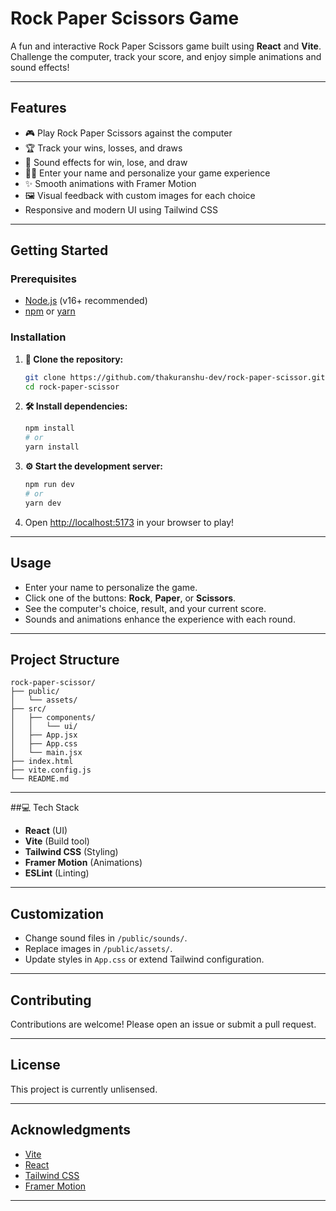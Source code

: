 # Rock Paper Scissors Game

A fun and interactive Rock Paper Scissors game built using **React** and **Vite**. Challenge the computer, track your score, and enjoy simple animations and sound effects!

---

## Features

- 🎮 Play Rock Paper Scissors against the computer
- 🏆 Track your wins, losses, and draws
- 🎵 Sound effects for win, lose, and draw
- 🙋‍♂️ Enter your name and personalize your game experience
- ✨ Smooth animations with Framer Motion
- 🖼️ Visual feedback with custom images for each choice
- Responsive and modern UI using Tailwind CSS

---

## Getting Started

### Prerequisites

- [Node.js](https://nodejs.org/) (v16+ recommended)
- [npm](https://www.npmjs.com/) or [yarn](https://yarnpkg.com/)

### Installation

1. **🔗 Clone the repository:**
   ```bash
   git clone https://github.com/thakuranshu-dev/rock-paper-scissor.git
   cd rock-paper-scissor
   ```

2. **🛠 Install dependencies:**
   ```bash
   npm install
   # or
   yarn install
   ```

3. **⚙ Start the development server:**
   ```bash
   npm run dev
   # or
   yarn dev
   ```

4. Open [http://localhost:5173](http://localhost:5173) in your browser to play!

---

## Usage

- Enter your name to personalize the game.
- Click one of the buttons: **Rock**, **Paper**, or **Scissors**.
- See the computer's choice, result, and your current score.
- Sounds and animations enhance the experience with each round.

---

## Project Structure

```
rock-paper-scissor/
├── public/
│   └── assets/
├── src/
│   ├── components/
│   │   └── ui/
│   ├── App.jsx
│   ├── App.css
│   └── main.jsx
├── index.html
├── vite.config.js
└── README.md
```

---

##💻 Tech Stack

- **React** (UI)
- **Vite** (Build tool)
- **Tailwind CSS** (Styling)
- **Framer Motion** (Animations)
- **ESLint** (Linting)

---

## Customization

- Change sound files in `/public/sounds/`.
- Replace images in `/public/assets/`.
- Update styles in `App.css` or extend Tailwind configuration.

---

## Contributing

Contributions are welcome! Please open an issue or submit a pull request.

---

## License

This project is currently unlisensed.

---

## Acknowledgments

- [Vite](https://vitejs.dev/)
- [React](https://react.dev/)
- [Tailwind CSS](https://tailwindcss.com/)
- [Framer Motion](https://www.framer.com/motion/)

---
